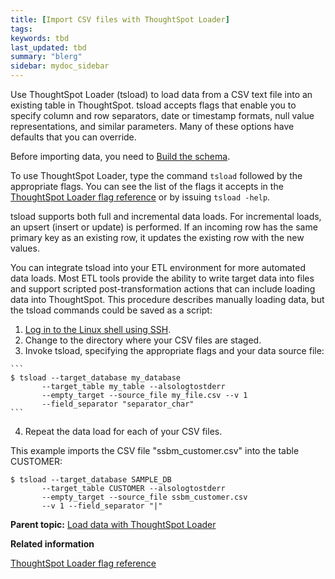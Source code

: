 ```yaml
---
title: [Import CSV files with ThoughtSpot Loader]
tags: 
keywords: tbd
last_updated: tbd
summary: "blerg"
sidebar: mydoc_sidebar
---
```

Use ThoughtSpot Loader (tsload) to load data from a CSV text file into an existing table in ThoughtSpot. tsload accepts flags that enable you to specify column and row separators, date or timestamp formats, null value representations, and similar parameters. Many of these options have defaults that you can override.

Before importing data, you need to [Build the schema](create_schema.html#).

To use ThoughtSpot Loader, type the command `tsload` followed by the appropriate flags. You can see the list of the flags it accepts in the [ThoughtSpot Loader flag reference](../reference/data_importer_ref.html#) or by issuing `tsload -help`.

tsload supports both full and incremental data loads. For incremental loads, an upsert (insert or update) is performed. If an incoming row has the same primary key as an existing row, it updates the existing row with the new values.

You can integrate tsload into your ETL environment for more automated data loads. Most ETL tools provide the ability to write target data into files and support scripted post-transformation actions that can include loading data into ThoughtSpot. This procedure describes manually loading data, but the tsload commands could be saved as a script:

1.   [Log in to the Linux shell using SSH](../setup/login_console.html#).
2.   Change to the directory where your CSV files are staged.
3.   Invoke tsload, specifying the appropriate flags and your data source file:

    ```
    $ tsload --target_database my_database
           --target_table my_table --alsologtostderr
           --empty_target --source_file my_file.csv --v 1
           --field_separator "separator_char"
    ```

4.   Repeat the data load for each of your CSV files.

This example imports the CSV file "ssbm_customer.csv" into the table CUSTOMER:

```
$ tsload --target_database SAMPLE_DB
       --target_table CUSTOMER --alsologtostderr
       --empty_target --source_file ssbm_customer.csv
       --v 1 --field_separator "|"
```

**Parent topic:** [Load data with ThoughtSpot Loader](../../admin/loading/load_with_data_importer.html)

**Related information**  


[ThoughtSpot Loader flag reference](../reference/data_importer_ref.html#)

